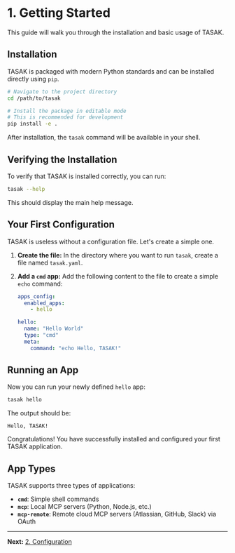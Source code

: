 # 1. Getting Started

This guide will walk you through the installation and basic usage of TASAK.

## Installation

TASAK is packaged with modern Python standards and can be installed directly using `pip`.

```bash
# Navigate to the project directory
cd /path/to/tasak

# Install the package in editable mode
# This is recommended for development
pip install -e .
```

After installation, the `tasak` command will be available in your shell.

## Verifying the Installation

To verify that TASAK is installed correctly, you can run:

```bash
tasak --help
```

This should display the main help message.

## Your First Configuration

TASAK is useless without a configuration file. Let's create a simple one.

1.  **Create the file:** In the directory where you want to run `tasak`, create a file named `tasak.yaml`.

2.  **Add a `cmd` app:** Add the following content to the file to create a simple `echo` command:

    ```yaml
    apps_config:
      enabled_apps:
        - hello

    hello:
      name: "Hello World"
      type: "cmd"
      meta:
        command: "echo Hello, TASAK!"
    ```

## Running an App

Now you can run your newly defined `hello` app:

```bash
tasak hello
```

The output should be:

```
Hello, TASAK!
```

Congratulations! You have successfully installed and configured your first TASAK application.

## App Types

TASAK supports three types of applications:
- **`cmd`**: Simple shell commands
- **`mcp`**: Local MCP servers (Python, Node.js, etc.)
- **`mcp-remote`**: Remote cloud MCP servers (Atlassian, GitHub, Slack) via OAuth

---

**Next:** [2. Configuration](2.-Configuration.md)
